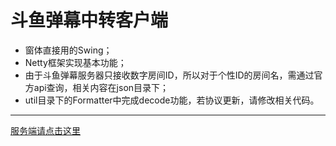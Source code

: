 # 斗鱼弹幕中转客户端

* 窗体直接用的Swing；
* Netty框架实现基本功能；
* 由于斗鱼弹幕服务器只接收数字房间ID，所以对于个性ID的房间名，需通过官方api查询，相关内容在json目录下；
* util目录下的Formatter中完成decode功能，若协议更新，请修改相关代码。

***
[服务端请点击这里](https://github.com/tlinjia/DyTransitServer)
